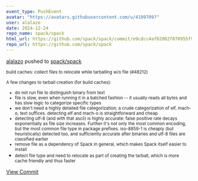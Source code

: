 ```yaml
---
event_type: PushEvent
avatar: "https://avatars.githubusercontent.com/u/4199709?"
user: alalazo
date: 2024-12-24
repo_name: spack/spack
html_url: https://github.com/spack/spack/commit/e9cdcc4af02002f870955f9b1b12422b81f27c05
repo_url: https://github.com/spack/spack
---
```


<a href='https://github.com/alalazo' target='_blank'>alalazo</a> pushed to <a href='https://github.com/spack/spack' target='_blank'>spack/spack</a>

<small>build caches: collect files to relocate while tarballing w/o file (#48212)

A few changes to tarball creation (for build caches):
- do not run file to distinguish binary from text
- file is slow, even when running it in a batched fashion -- it usually reads all bytes and has slow logic to categorize specific types
- we don't need a highly detailed file categorization; a crude categorization of elf, mach-o, text suffices.
detecting elf and mach-o is straightforward and cheap
- detecting utf-8 (and with that ascii) is highly accurate: false positive rate decays exponentially as file size increases. Further it's not only the most common encoding, but the most common file type in package prefixes.
iso-8859-1 is cheaply (but heuristically) detected too, and sufficiently accurate after binaries and utf-8 files are classified earlier
- remove file as a dependency of Spack in general, which makes Spack itself easier to install
- detect file type and need to relocate as part of creating the tarball, which is more cache friendly and thus faster</small>

<a href='https://github.com/spack/spack/commit/e9cdcc4af02002f870955f9b1b12422b81f27c05' target='_blank'>View Commit</a>